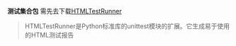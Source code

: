 **测试集合包**
需先去下载[HTMLTestRunner](http://tungwaiyip.info/software/HTMLTestRunner.html)
>HTMLTestRunner是Python标准库的unittest模块的扩展。它生成易于使用的HTML测试报告
